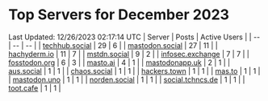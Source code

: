 # Top Servers for December 2023
Last Updated: 12/26/2023 02:17:14 UTC
| Server | Posts | Active Users |
| -- | -- | -- |
| [techhub.social](https://techhub.social/tags/PowerShell) | 29 | 6 |
| [mastodon.social](https://mastodon.social/tags/PowerShell) | 27 | 11 |
| [hachyderm.io](https://hachyderm.io/tags/PowerShell) | 11 | 7 |
| [mstdn.social](https://mstdn.social/tags/PowerShell) | 9 | 2 |
| [infosec.exchange](https://infosec.exchange/tags/PowerShell) | 7 | 7 |
| [fosstodon.org](https://fosstodon.org/tags/PowerShell) | 6 | 3 |
| [masto.ai](https://masto.ai/tags/PowerShell) | 4 | 1 |
| [mastodonapp.uk](https://mastodonapp.uk/tags/PowerShell) | 2 | 1 |
| [aus.social](https://aus.social/tags/PowerShell) | 1 | 1 |
| [chaos.social](https://chaos.social/tags/PowerShell) | 1 | 1 |
| [hackers.town](https://hackers.town/tags/PowerShell) | 1 | 1 |
| [mas.to](https://mas.to/tags/PowerShell) | 1 | 1 |
| [mastodon.uno](https://mastodon.uno/tags/PowerShell) | 1 | 1 |
| [norden.social](https://norden.social/tags/PowerShell) | 1 | 1 |
| [social.tchncs.de](https://social.tchncs.de/tags/PowerShell) | 1 | 1 |
| [toot.cafe](https://toot.cafe/tags/PowerShell) | 1 | 1 |
